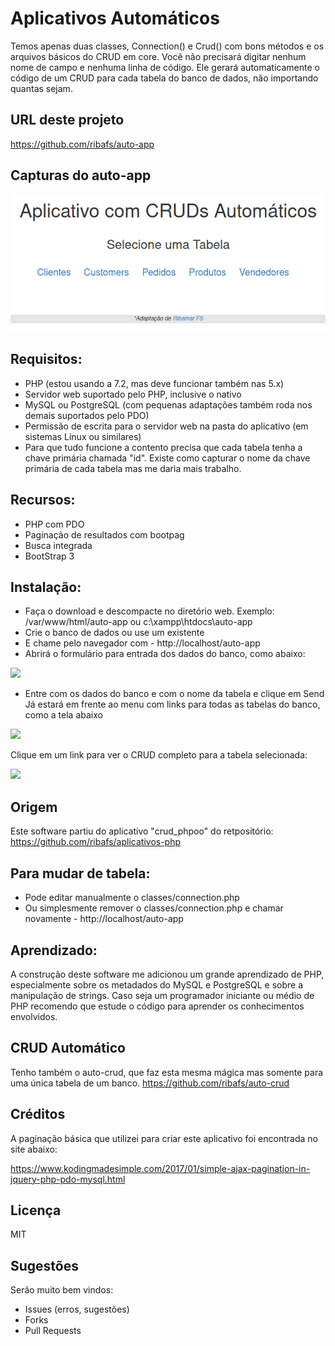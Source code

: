# Aplicativos Automáticos

Temos apenas duas classes, Connection() e Crud() com bons métodos e os arquivos básicos do CRUD em core. Você não precisará digitar nenhum nome de campo e nenhuma linha de código. Ele gerará automaticamente o código de um CRUD para cada tabela do banco de dados, não importando quantas sejam.

## URL deste projeto

https://github.com/ribafs/auto-app

## Capturas do auto-app

![images/1.png](images/1.png)

## Requisitos:

- PHP (estou usando a 7.2, mas deve funcionar também nas 5.x)
- Servidor web suportado pelo PHP, inclusive o nativo
- MySQL ou PostgreSQL (com pequenas adaptações também roda nos demais suportados pelo PDO)
- Permissão de escrita para o servidor web na pasta do aplicativo (em sistemas Linux ou similares)
- Para que tudo funcione a contento precisa que cada tabela tenha a chave primária chamada "id". Existe como capturar o nome da chave primária de cada tabela mas me daria mais trabalho.

## Recursos:

- PHP com PDO
- Paginação de resultados com bootpag
- Busca integrada
- BootStrap 3

## Instalação:

- Faça o download e descompacte no diretório web. Exemplo: /var/www/html/auto-app ou c:\xampp\htdocs\auto-app
- Crie o banco de dados ou use um existente
- E chame pelo navegador com - http://localhost/auto-app
- Abrirá o formulário para entrada dos dados do banco, como abaixo:

![](images/form.png)

- Entre com os dados do banco e com o nome da tabela e clique em Send
Já estará em frente ao menu com links para todas as tabelas do banco, como a tela abaixo

![](images/menu.png)

Clique em um link para ver o CRUD completo para a tabela selecionada:

![](images/crud.png)

## Origem

Este software partiu do aplicativo "crud_phpoo" do retpositório:
https://github.com/ribafs/aplicativos-php

## Para mudar de tabela:

- Pode editar manualmente o classes/connection.php
- Ou simplesmente remover o classes/connection.php e chamar novamente - http://localhost/auto-app

## Aprendizado:

A construção deste software me adicionou um grande aprendizado de PHP, especialmente sobre os metadados do MySQL e PostgreSQL e sobre a manipulação de strings. Caso seja um programador iniciante ou médio de PHP recomendo que estude o código para aprender os conhecimentos envolvidos.

## CRUD Automático

Tenho também o auto-crud, que faz esta mesma mágica mas somente para uma única tabela de um banco.
https://github.com/ribafs/auto-crud

## Créditos

A paginação básica que utilizei para criar este aplicativo foi encontrada no site abaixo:

https://www.kodingmadesimple.com/2017/01/simple-ajax-pagination-in-jquery-php-pdo-mysql.html

## Licença

MIT

## Sugestões

Serão muito bem vindos:
- Issues (erros, sugestões)
- Forks
- Pull Requests

